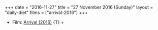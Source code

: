 +++
date = "2016-11-27"
title = "27 November 2016 (Sunday)"
layout = "daily-diet"
films = ["arrival-2016"]
+++


* Film: [Arrival (2016)](/films/arrival-2016) {T} +